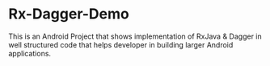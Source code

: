 # Rx-Dagger-Demo
This is an Android Project that shows implementation of RxJava &amp; Dagger in well structured code that helps developer in building larger Android applications.

